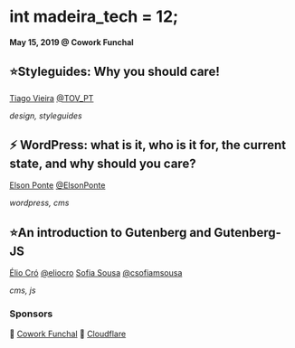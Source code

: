 # int madeira_tech = 12;
#### May 15, 2019 @ Cowork Funchal

## ⭐️Styleguides: Why you should care!
[Tiago Vieira](https://github.com/tiagoovieira) [@TOV_PT](https://twitter.com/TOV_PT)

_design, styleguides_

## ⚡️ WordPress: what is it, who is it for, the current state, and why should you care?
[Elson Ponte](https://github.com/elsonponte) [@ElsonPonte](https://twitter.com/ElsonPonte)

_wordpress, cms_

## ⭐️An introduction to Gutenberg and Gutenberg-JS
[Élio Cró](https://github.com/eliocro) [@eliocro](https://twitter.com/eliocro)
[Sofia Sousa](https://github.com/SofiaSousa) [@csofiamsousa](https://twitter.com/csofiamsousa)

_cms, js_

### Sponsors
🏢 [Cowork Funchal](http://www.coworkfunchal.pt/)
🍕 [Cloudflare](https://www.cloudflare.com/)